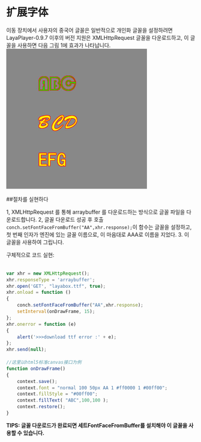 # 扩展字体

이동 장치에서 사용자의 중국어 글꼴은 일반적으로 개인화 글꼴을 설정하려면 LayaPlayer-0.9.7 이후의 버전 지원은 XMLHttpRequest 글꼴을 다운로드하고, 이 글꼴을 사용하면 다음 그림 1에 효과가 나타납니다.
![图1](img/1.jpg)


##절차를 실현하다

1, XMLHttpRequest 를 통해 arraybuffer 를 다운로드하는 방식으로 글꼴 파일을 다운로드합니다.
2, 글꼴 다운로드 성공 후 호출`conch.setFontFaceFromBuffer("AA",xhr.response);`이 함수는 글꼴을 설정하고, 첫 번째 인자가 엔진에 있는 글꼴 이름으로, 이 마음대로 AAA로 이름을 지었다.
3. 이 글꼴을 사용하여 그립니다.


구체적으로 코드 실현:


```javascript

var xhr = new XMLHttpRequest();
xhr.responseType = 'arraybuffer';
xhr.open('GET', "layabox.ttf", true);
xhr.onload = function () 
{
	conch.setFontFaceFromBuffer("AA",xhr.response);
    setInterval(onDrawFrame, 15);
};
xhr.onerror = function (e) 
{
	alert('>>>download ttf error :' + e);
};
xhr.send(null);

//这里以html5标准canvas接口为例
function onDrawFrame()
{
    context.save();
    context.font = "normal 100 50px AA 1 #ff0000 1 #00ff00";
	context.fillStyle = "#00ff00";
	context.fillText( "ABC",100,100 );
    context.restore();
}
```


**TIPS: 글꼴 다운로드가 완료되면 세트FontFaceFromBuffer를 설치해야 이 글꼴을 사용할 수 있습니다.**






